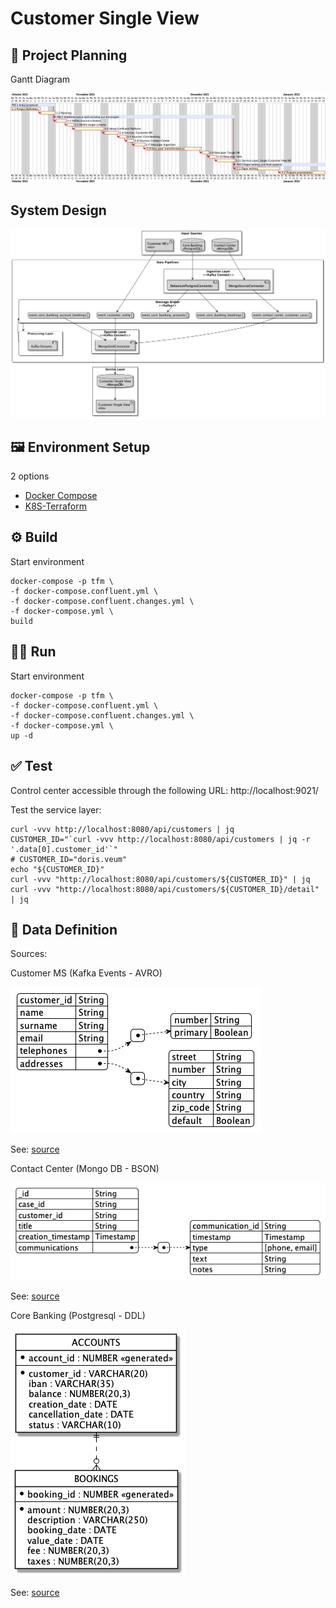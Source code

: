 # Customer Single View

## :calendar: Project Planning

Gantt Diagram

![Gantt Diagram](planning/gantt.png)


## System Design

![System Design](doc/system-design.png)

## :framed_picture: Environment Setup

2 options

* [Docker Compose](docker-compose/README.md)
* [K8S-Terraform](k8s-terraform/README.md)

## :gear: Build

Start environment

```shell
docker-compose -p tfm \
-f docker-compose.confluent.yml \
-f docker-compose.confluent.changes.yml \
-f docker-compose.yml \
build
```

## :running_man: Run

Start environment

```shell
docker-compose -p tfm \
-f docker-compose.confluent.yml \
-f docker-compose.confluent.changes.yml \
-f docker-compose.yml \
up -d
```

## :white_check_mark: Test

Control center accessible through the following URL: http://localhost:9021/

Test the service layer:

```shell
curl -vvv http://localhost:8080/api/customers | jq
CUSTOMER_ID="`curl -vvv http://localhost:8080/api/customers | jq -r '.data[0].customer_id'`"
# CUSTOMER_ID="doris.veum"
echo "${CUSTOMER_ID}"
curl -vvv "http://localhost:8080/api/customers/${CUSTOMER_ID}" | jq
curl -vvv "http://localhost:8080/api/customers/${CUSTOMER_ID}/detail" | jq

```


## :open_book: Data Definition

Sources:

Customer MS (Kafka Events - AVRO)

![Customer MS](doc/data-definition-customer-ms.png)

See: [source](schemas/customer-value.avsc)

Contact Center (Mongo DB - BSON)

![Contact Center](doc/data-definition-contact-center.png)

See: [source](schemas/contact-center-case-json-schema.json)

Core Banking (Postgresql - DDL)

![Core Banking](doc/data-definition-core-banking.png)


See: [source](schemas/core-banking.ddl)